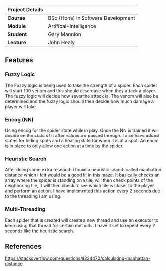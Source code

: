 | Project Details   |     |
| --- | --- |
| **Course** | BSc (Hons) in Software Development  |
| **Module** |  Artifical-Intelligence |
| **Student** | Gary Mannion |
| **Lecture** | John Healy |

## Features
### Fuzzy Logic 
The Fuzzy logic is being used to take the strength of a spider. Each spider will start 100 venom and this should descrease when they attack a player. The fuzzy logic will decide how sever the attack is. The venom will also be determined and the fuzzy logic should then decide how much damage a player will take.

### Encog (NN)
Using encog for the spider state while in play. Once the NN is trained it will decide on the state of it after values are passed through. I also have added states for hiding spots and a healing state for when it is at a spot. An enum is in place to only allow one action at a time by the spider. 

### Heuristic Search
After doing some extra research i found a heuristic search called manhatton distance which i felt would be a good fit in this maze. It basically checks an array where the spider is standing on a tile, will then check points of the neighboring tile, it will then check to see which tile is closer to the player and perform an action. I have implemented this action every 2 seconds due to the threading i am using.

### Multi-Threading
Each spider that is created will create a new thread and use an executor to keep using that thread for certain methods. I have it set to repeat every 2 seconds like the heuristic search.

## References
https://stackoverflow.com/questions/8224470/calculating-manhattan-distance
